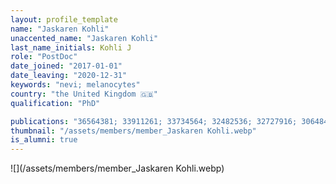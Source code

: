 ```yaml
---
layout: profile_template
name: "Jaskaren Kohli"
unaccented_name: "Jaskaren Kohli"
last_name_initials: Kohli J
role: "PostDoc"
date_joined: "2017-01-01"
date_leaving: "2020-12-31"
keywords: "nevi; melanocytes"
country: "the United Kingdom 🇬🇧"
qualification: "PhD"

publications: "36564381; 33911261; 33734564; 32482536; 32727916; 30648461; 29484109"
thumbnail: "/assets/members/member_Jaskaren Kohli.webp"
is_alumni: true
---
```


 ![](/assets/members/member_Jaskaren Kohli.webp)

 